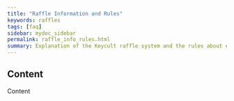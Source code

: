 ```yaml
---
title: "Raffle Information and Rules"
keywords: raffles
tags: [faq]
sidebar: mydoc_sidebar
permalink: raffle_info_rules.html
summary: Explanation of the Keycult raffle system and the rules about entering raffles 
---
```


## Content

Content